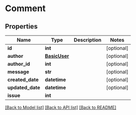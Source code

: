 # Comment

## Properties
Name | Type | Description | Notes
------------ | ------------- | ------------- | -------------
**id** | **int** |  | [optional]
**author** | [**BasicUser**](BasicUser.md) |  | [optional]
**author_id** | **int** |  | [optional]
**message** | **str** |  | [optional]
**created_date** | **datetime** |  | [optional]
**updated_date** | **datetime** |  | [optional]
**issue** | **int** |  |

[[Back to Model list]](../README.md#documentation-for-models) [[Back to API list]](../README.md#documentation-for-api-endpoints) [[Back to README]](../README.md)
